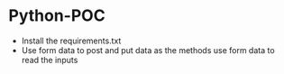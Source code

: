# Python-POC

* Install the requirements.txt 
* Use form data to post and put data as the methods use form data to read the inputs

